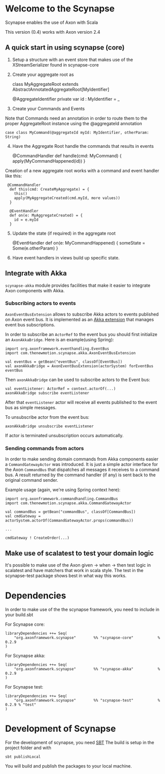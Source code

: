 # Welcome to the Scynapse

Scynapse enables the use of Axon with Scala

This version (0.4) works with Axon version 2.4

## A quick start in using scynapse (core)

1) Setup a structure with an event store that makes use of the XStreamSerializer found in scynapse-core

2) Create your aggregate root as

    class MyAggregateRoot extends AbstractAnnotatedAggregateRoot[MyIdentifier]

      @AggregateIdentifier
      private var id : MyIdentifier = _

3) Create your Commands and Events

Note that Commands need an annotation in order to route them to the proper AggregateRoot instance using
the @aggregateId annotation

    case class MyCommand(@aggregateId myId: MyIdentifier, otherParam: String)

4) Have the Aggregate Root handle the commands that results in events

    @CommandHandler
      def handle(cmd: MyCommand) {
        apply(MyCommandHappened(id))
      }

  Creation of a new aggregate root works with a command and event handler like this:
  
     @CommandHandler
      def this(cmd: CreateMyAggregate) = {
        this()
        apply(MyAggregateCreated(cmd.myId, more values))
      }
    
      @EventHandler
      def on(e: MyAggregateCreated) = {
        id = e.myId 
      }

5) Update the state (if required) in the aggregate root

      @EventHandler
      def on(e: MyCommandHappened) {
        someState = Some(e.otherParam)
      }

6) Have event handlers in views build up specific state.


## Integrate with Akka

`scynapse-akka` module provides facilities that make it easier to
integrate Axon components with Akka.

### Subscribing actors to events

`AxonEventBusExtension` allows to subscribe Akka actors to events
published on Axon event bus.  It is implemented as an
[Akka extension](http://doc.akka.io/docs/akka/2.3.6/scala/extending-akka.html)
that manages event bus subscriptions.

In order to subscribe an `ActorRef` to the event bus you should first
initialize an `AxonAkkaBridge`. Here is an example(using Spring):

    import org.axonframework.eventhandling.EventBus
    import com.thenewmotion.scynapse.akka.AxonEventBusExtension

    val eventBus = getBean("eventBus", classOf[EventBus])
    val axonAkkaBridge = AxonEventBusExtension(actorSystem) forEventBus eventBus

Then `axonAkkaBridge` can be used to subscribe actors to the Event bus:

    val eventListener: ActorRef = context.actorOf(...)
    axonAkkaBridge subscribe eventListener

After that `eventListener` actor will receive all events published to
the event bus as simple messages.

To unsubscribe actor from the event bus:

    axonAkkaBridge unsubscribe eventListener

If actor is terminated unsubscription occurs automatically.


### Sending commands from actors

In order to make sending domain commands from Akka components easier a
`CommandGatewayActor` was introduced. It is just a simple actor
interface for the Axon `CommandBus` that dispatches all messages it
receives to a command bus. A result returned by the command handler
(if any) is sent back to the original command sender.

Example usage (again, we're using Spring context here):

    import org.axonframework.commandhandling.CommandBus
    import com.thenewmotion.scynapse.akka.CommandGatewayActor

    val commandBus = getBean("commandBus", classOf[CommandBus])
    val cmdGateway = actorSystem.actorOf(CommandGatewayActor.props(commandBus))

    ...

    cmdGateway ! CreateOrder(...)



## Make use of scalatest to test your domain logic

It's possible to make use of the Axon given -> when -> then test logic in scalatest and have matchers that work in scala style.
The test in the scynapse-test package shows best in what way this works.

# Dependencies

In order to make use of the the scynapse framework, you need to include in your build.sbt

For Scynapse core:

    libraryDependencies ++= Seq(
        "org.axonframework.scynapse"        %% "scynapse-core"           % 0.2.9
    )

For Scynapse akka:

    libraryDependencies ++= Seq(
        "org.axonframework.scynapse"        %% "scynapse-akka"           % 0.2.9
    )

For Scynapse test:

    libraryDependencies ++= Seq(
        "org.axonframework.scynapse"        %% "scynapse-test"           % 0.2.9 % "test"
    )


# Development of Scynapse

For the development of scynapse, you need [SBT](http://www.scala-sbt.org)
The build is setup in the project folder and with

    sbt publishLocal

You will build and publish the packages to your local machine.
